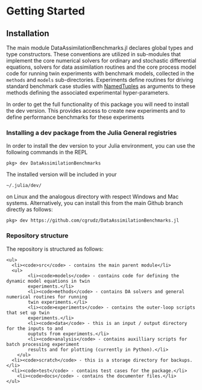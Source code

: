 # Getting Started

## Installation
The main module DataAssimilationBenchmarks.jl declares global types and type constructors.
These conventions are utilized in sub-modules that implement the core numerical solvers
for ordinary and stochastic differential equations, solvers for data assimilation routines
and the core process model code for running twin experiments with benchmark models, collected
in the `methods` and `models` sub-directories.  Experiments define routines for driving
standard benchmark case studies with
[NamedTuples](https://docs.julialang.org/en/v1/manual/types/#Named-Tuple-Types-1)
as arguments to these methods defining the associated experimental hyper-parameters.

In order to get the full functionality of this package you will need to install the dev
version. This provides access to create new experiments and to define performance benchmarks
for these experiments

### Installing a dev package from the Julia General registries
In order to install the dev version to your Julia environment, you can use the following
commands in the REPL
```{julia}
pkg> dev DataAssimilationBenchmarks
```
The installed version will be included in your
```
~/.julia/dev/
```
on Linux and the analogous directory with respect Windows and Mac systems.
Alternatively, you can install this from the main Github branch directly as follows:
```{julia}
pkg> dev https://github.com/cgrudz/DataAssimilationBenchmarks.jl
```

### Repository structure
The repository is structured as follows:
```@raw html
<ul>
  <li><code>src</code> - contains the main parent module</li>
  <ul>
		<li><code>models</code> - contains code for defining the dynamic model equations in twin
		experiments.</li>
		<li><code>methods</code> - contains DA solvers and general numerical routines for running
		twin experiments.</li>
		<li><code>experiments</code> - contains the outer-loop scripts that set up twin
		experiments.</li>
		<li><code>data</code> - this is an input / output directory for the inputs to and
		ouptuts from experiments.</li>
		<li><code>analysis</code> - contains auxilliary scripts for batch processing experiment
		results and for plotting (currently in Python).</li>
	</ul>
  <li><code>scratch</code> - this is a storage directory for backups.</li>
  <li><code>test</code> - contains test cases for the package.</li>
	<li><code>docs</code> - contains the documenter files.</li>
</ul>
```
